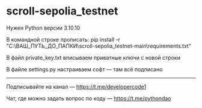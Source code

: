 # scroll-sepolia_testnet

Нужен Python версии 3.10.10

В командной строке прописать: pip install -r "C:\ВАШ_ПУТЬ_ДО_ПАПКИ\scroll-sepolia_testnet-main\requirements.txt"

В файл private_key.txt вписываем приватные ключи с новой строки

В файле settings.py настраиваем софт — там всё подписано

--------------------------------------------------------------------------------------------------------------------

Подписывайте на канал — https://t.me/developercode1

Чат, где можно задать вопрос по коду — https://t.me/pythondao
